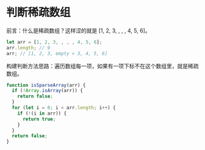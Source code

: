 # 判断稀疏数组

前言：什么是稀疏数组？这样涩的就是 [1, 2, 3, , , , 4, 5, 6]。

```js
let arr = [1, 2, 3, , , , 4, 5, 6];
arr.length; // 9
arr; // [1, 2, 3, empty × 3, 4, 5, 6]
```

构建判断方法思路：遍历数组每一项，如果有一项下标不在这个数组里，就是稀疏数组。

```js
function isSparseArray(arr) {
  if (!Array.isArray(arr)) {
    return false;
  }
  for (let i = 0; i < arr.length; i++) {
    if (!(i in arr)) {
      return true;
    }
  }
  return false;
}
```
